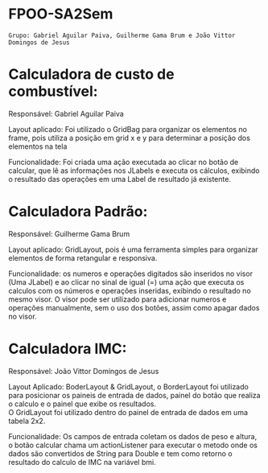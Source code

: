 # FPOO-SA2Sem
    Grupo: Gabriel Aguilar Paiva, Guilherme Gama Brum e João Vittor Domingos de Jesus

# Calculadora de custo de combustível:
<p>Responsável: Gabriel Aguilar Paiva</p>
<p>Layout aplicado: Foi utilizado o GridBag para organizar os elementos no frame, pois utiliza a posição em grid x e y para determinar a posição dos elementos na tela</p>
<p>Funcionalidade: Foi criada uma ação executada ao clicar no botão de calcular, que lê as informações nos JLabels e executa os cálculos, exibindo o resultado das operações em uma Label de resultado já existente.</p>

# Calculadora Padrão:
<p>Responsável: Guilherme Gama Brum</p>
<p>Layout aplicado: GridLayout, pois é uma ferramenta simples para organizar elementos de forma retangular e responsiva.</p>
<p>Funcionalidade: os numeros e operações digitados são inseridos no visor (Uma JLabel) e ao clicar no sinal de igual (=) uma ação que executa os calculos com os números e operações inseridas, exibindo o resultado no mesmo visor. O visor pode ser utilizado para adicionar numeros e operações manualmente, sem o uso dos botões, assim como apagar dados no visor.</p>

# Calculadora IMC:
<p>Responsável: João Vittor Domingos de Jesus</p>
<p>Layout Aplicado: BoderLayout & GridLayout, o BorderLayout foi utilizado para posicionar os paineis de entrada de dados, painel do botão que realiza o calculo e o painel que exibe os resultados. <br>
O GridLayout foi utilizado dentro do painel de entrada de dados em uma tabela 2x2.</p>
<p>Funcionalidade: Os campos de entrada coletam os dados de peso e altura, o botão calcular chama um actionListener para executar o metodo onde os dados são convertidos de String para Double e tem como retorno o resultado do calculo de IMC na variável bmi.</p>
